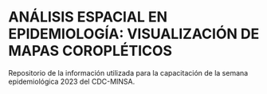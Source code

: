 # ANÁLISIS ESPACIAL EN EPIDEMIOLOGÍA: VISUALIZACIÓN DE MAPAS COROPLÉTICOS

Repositorio de la información utilizada para la capacitación de la semana epidemiológica 2023 del CDC-MINSA.
